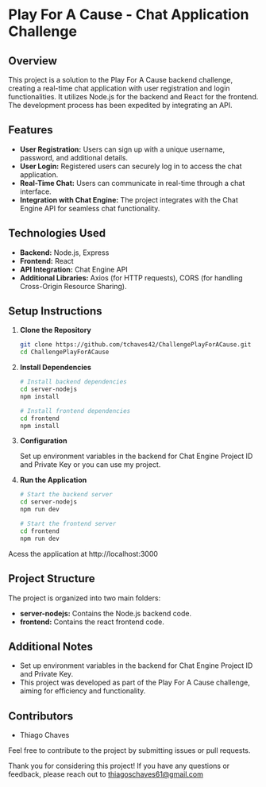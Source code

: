 # Play For A Cause - Chat Application Challenge

## Overview

This project is a solution to the Play For A Cause backend challenge, creating a real-time chat application with user registration and login functionalities. It utilizes Node.js for the backend and React for the frontend. The development process has been expedited by integrating an API.

## Features

- **User Registration:** Users can sign up with a unique username, password, and additional details.
- **User Login:** Registered users can securely log in to access the chat application.
- **Real-Time Chat:** Users can communicate in real-time through a chat interface.
- **Integration with Chat Engine:** The project integrates with the Chat Engine API for seamless chat functionality.

## Technologies Used

- **Backend:** Node.js, Express
- **Frontend:** React
- **API Integration:** Chat Engine API
- **Additional Libraries:** Axios (for HTTP requests), CORS (for handling Cross-Origin Resource Sharing).

## Setup Instructions

1. **Clone the Repository**

   ```bash
   git clone https://github.com/tchaves42/ChallengePlayForACause.git
   cd ChallengePlayForACause

2. **Install Dependencies**

   ```bash
   # Install backend dependencies
   cd server-nodejs
   npm install

   # Install frontend dependencies
   cd frontend
   npm install

3. **Configuration**

   Set up environment variables in the backend for Chat Engine Project ID and Private Key or you can use my project.

4. **Run the Application**

   ```bash
   # Start the backend server
   cd server-nodejs
   npm run dev

   # Start the frontend server
   cd frontend
   npm run dev
   ```
Acess the application at http://localhost:3000

## Project Structure

The project is organized into two main folders:

- **server-nodejs:** Contains the Node.js backend code.
-  **frontend:** Contains the react frontend code.

## Additional Notes

- Set up environment variables in the backend for Chat Engine Project ID and Private Key.
- This project was developed as part of the Play For A Cause challenge, aiming for efficiency and functionality.

## Contributors

- Thiago Chaves

Feel free to contribute to the project by submitting issues or pull requests.

Thank you for considering this project! If you have any questions or feedback, please reach out to thiagoschaves61@gmail.com
